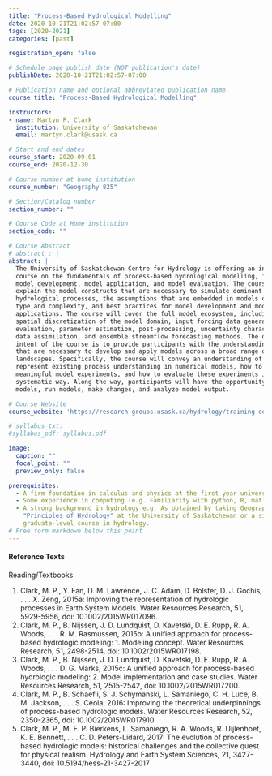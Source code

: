 ```yaml
---
title: "Process-Based Hydrological Modelling"
date: 2020-10-21T21:02:57-07:00
tags: [2020-2021]
categories: [past]

registration_open: false

# Schedule page publish date (NOT publication's date).
publishDate: 2020-10-21T21:02:57-07:00

# Publication name and optional abbreviated publication name.
course_title: "Process-Based Hydrological Modelling"

instructors:
- name: Martyn P. Clark
  institution: University of Saskatchewan
  email: martyn.clark@usask.ca

# Start and end dates
course_start: 2020-09-01
course_end: 2020-12-30

# Course number at home institution
course_number: "Geography 825"

# Section/Catalog number
section_number: ""

# Course Code at Home institution
section_code: ""

# Course Abstract
# abstract : |
abstract: |
  The University of Saskatchewan Centre for Hydrology is offering an intensive
  course on the fundamentals of process-based hydrological modelling, including
  model development, model application, and model evaluation. The course will
  explain the model constructs that are necessary to simulate dominant
  hydrological processes, the assumptions that are embedded in models of different
  type and complexity, and best practices for model development and model
  applications. The course will cover the full model ecosystem, including the
  spatial discretization of the model domain, input forcing data generation, model
  evaluation, parameter estimation, post-processing, uncertainty characterization,
  data assimilation, and ensemble streamflow forecasting methods. The overall
  intent of the course is to provide participants with the understanding and tools
  that are necessary to develop and apply models across a broad range of
  landscapes. Specifically, the course will convey an understanding of how to
  represent existing process understanding in numerical models, how to devise
  meaningful model experiments, and how to evaluate these experiments in a
  systematic way. Along the way, participants will have the opportunity to build
  models, run models, make changes, and analyze model output.

# Course Website
course_website: 'https://research-groups.usask.ca/hydrology/training-education/intensive-courses/geog-825.php#CourseObjectives'

# syllabus_txt:
#syllabus_pdf: syllabus.pdf

image:
  caption: ""
  focal_point: ""
  preview_only: false

prerequisites:
  - A firm foundation in calculus and physics at the first year university level
  - Some experience in computing (e.g. Familiarity with python, R, matlab)
  - A strong background in hydrology e.g. As obtained by taking Geography 827
    "Principles of Hydrology" at the University of Saskatchewan or a similar
    graduate-level course in hydrology.
# Free form markdown below this point
---
```

#### Reference Texts
Reading/Textbooks
1. Clark, M. P., Y. Fan, D. M. Lawrence, J. C. Adam, D. Bolster, D. J. Gochis, .
   . . X. Zeng, 2015a: Improving the representation of hydrologic processes in
   Earth System Models. Water Resources Research, 51, 5929-5956, doi:
   10.1002/2015WR017096.
1. Clark, M. P., B. Nijssen, J. D. Lundquist, D. Kavetski, D. E. Rupp, R. A.
   Woods, . . . R. M. Rasmussen, 2015b: A unified approach for process-based
   hydrologic modeling: 1. Modeling concept. Water Resources Research, 51,
   2498-2514, doi: 10.1002/2015WR017198.
1. Clark, M. P., B. Nijssen, J. D. Lundquist, D. Kavetski, D. E. Rupp, R. A.
   Woods, . . . D. G. Marks, 2015c: A unified approach for process-based
   hydrologic modeling: 2. Model implementation and case studies. Water
   Resources Research, 51, 2515-2542, doi: 10.1002/2015WR017200.
1. Clark, M. P., B. Schaefli, S. J. Schymanski, L. Samaniego, C. H. Luce, B. M.
   Jackson, . . . S. Ceola, 2016: Improving the theoretical underpinnings of
   process-based hydrologic models. Water Resources Research, 52, 2350-2365,
   doi: 10.1002/2015WR017910
1. Clark, M. P., M. F. P. Bierkens, L. Samaniego, R. A. Woods, R. Uijlenhoet, K.
   E. Bennett, . . . C. D. Peters-Lidard, 2017: The evolution of process-based
   hydrologic models: historical challenges and the collective quest for
   physical realism. Hydrology and Earth System Sciences, 21, 3427-3440, doi:
   10.5194/hess-21-3427-2017

